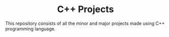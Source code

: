 # <h1 align="center"> C++ Projects </h1>

This repository consists of all the minor and major projects made using C++ programming language.
